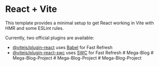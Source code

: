 # React + Vite

This template provides a minimal setup to get React working in Vite with HMR and some ESLint rules.

Currently, two official plugins are available:

- [@vitejs/plugin-react](https://github.com/vitejs/vite-plugin-react/blob/main/packages/plugin-react/README.md) uses [Babel](https://babeljs.io/) for Fast Refresh
- [@vitejs/plugin-react-swc](https://github.com/vitejs/vite-plugin-react-swc) uses [SWC](https://swc.rs/) for Fast Refresh
#   M e g a - B l o g  
 #   M e g a - B l o g - P r o j e c t  
 #   M e g a - B l o g - P r o j e c t  
 #   M e g a - B l o g - P r o j e c t  
 